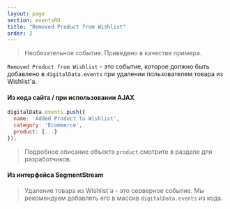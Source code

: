 ```yaml
---
layout: page
section: eventsRU
title: "Removed Product from Wishlist"
order: 2
---
```

> Необязательное событие. Приведено в качестве примера.

`Removed Product from Wishlist` - это событие, которое должно быть добавлено в `digitalData.events` при удалении пользователем товара из Wishlist'a.

#### Из кода сайта / при использовании AJAX
```javascript
digitalData.events.push({
  name: 'Added Product to Wishlist',
  category: 'Ecommerce',
  product: {...}
});
```
> Подробное описание объекта `product` смотрите в разделе для разработчиков.

#### Из интерфейса SegmentStream
> Удаление товара из Wishlist'a - это серверное событие. Мы рекомендуем добавлять его в массив `digitalData.events` из кода.
